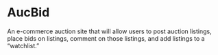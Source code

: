 # AucBid
An e-commerce auction site that will allow users to post auction listings, place bids on listings, comment on those listings, and add listings to a “watchlist.”
